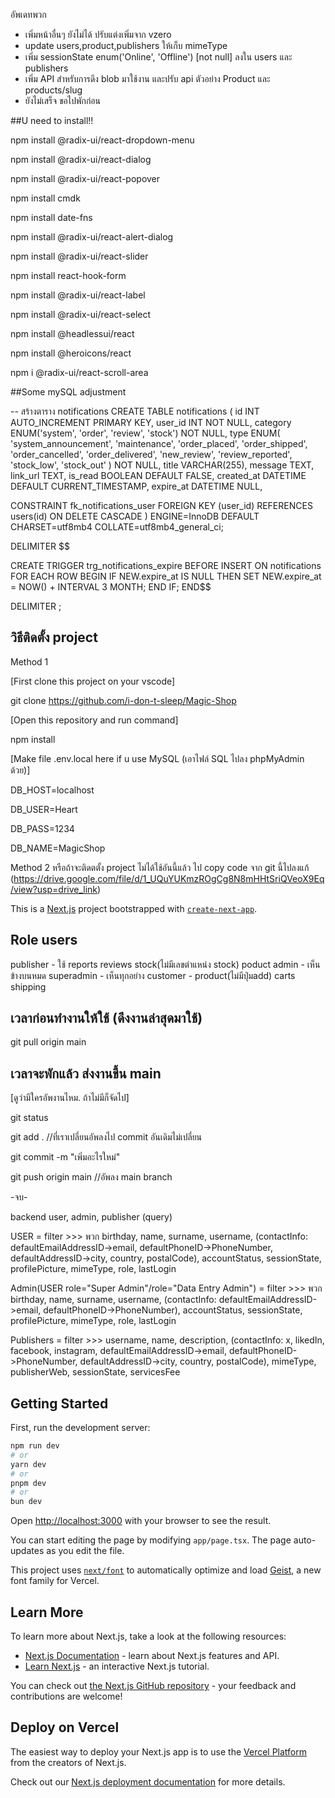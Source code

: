 อัพเดทพวก
- เพิ่มหน้าอื่นๆ ยังไม่ได้ ปรับแต่งเพิ่มจาก vzero
- update users,product,publishers ให้เก็บ mimeType
- เพิ่ม sessionState enum('Online', 'Offline') [not null] ลงใน users และ publishers
- เพิ่ม API สำหรับการดึง blob มาใช้งาน และปรับ api ตัวอย่าง Product และ products/slug
- ยังไม่เสร็จ ขอไปพักก่อน

##U need to install!!

npm install @radix-ui/react-dropdown-menu

npm install @radix-ui/react-dialog

npm install @radix-ui/react-popover

npm install cmdk

npm install date-fns

npm install @radix-ui/react-alert-dialog 

npm install @radix-ui/react-slider 

npm install react-hook-form

npm install @radix-ui/react-label

npm install @radix-ui/react-select

npm install @headlessui/react

npm install @heroicons/react

npm i @radix-ui/react-scroll-area

##Some mySQL adjustment

-- สร้างตาราง notifications
CREATE TABLE notifications (
  id INT AUTO_INCREMENT PRIMARY KEY,
  user_id INT NOT NULL,
  category ENUM('system', 'order', 'review', 'stock') NOT NULL,
  type ENUM(
    'system_announcement', 'maintenance',
    'order_placed', 'order_shipped', 'order_cancelled', 'order_delivered',
    'new_review', 'review_reported',
    'stock_low', 'stock_out'
  ) NOT NULL,
  title VARCHAR(255),
  message TEXT,
  link_url TEXT,
  is_read BOOLEAN DEFAULT FALSE,
  created_at DATETIME DEFAULT CURRENT_TIMESTAMP,
  expire_at DATETIME NULL,

  CONSTRAINT fk_notifications_user
    FOREIGN KEY (user_id) REFERENCES users(id)
    ON DELETE CASCADE
) ENGINE=InnoDB DEFAULT CHARSET=utf8mb4 COLLATE=utf8mb4_general_ci;

DELIMITER $$

CREATE TRIGGER trg_notifications_expire
BEFORE INSERT ON notifications
FOR EACH ROW
BEGIN
  IF NEW.expire_at IS NULL THEN
    SET NEW.expire_at = NOW() + INTERVAL 3 MONTH;
  END IF;
END$$

DELIMITER ;

## วิธีติดตั้ง project
Method 1

[First clone this project on your vscode]

git clone https://github.com/i-don-t-sleep/Magic-Shop

[Open this repository and run command]

npm install

[Make file .env.local here if u use MySQL (เอาไฟล์ SQL ไปลง phpMyAdmin ด้วย)]

DB_HOST=localhost

DB_USER=Heart

DB_PASS=1234

DB_NAME=MagicShop

Method 2
หรือถ้าจะติดตตั้ง project ไม่ได้ใช้อันนี้แล้ว ไป copy code จาก git นี้ไปลงแก้
(https://drive.google.com/file/d/1_UQuYUKmzROgCg8N8mHHtSriQVeoX9Eq/view?usp=drive_link)

This is a [Next.js](https://nextjs.org) project bootstrapped with [`create-next-app`](https://nextjs.org/docs/app/api-reference/cli/create-next-app).

## Role users

publisher - ใช้ reports reviews stock(ไม่มีเลขตำแหน่ง stock) poduct
admin - เห็นข้างบนหมด 
superadmin - เห็นทุกอย่าง
customer - product(ไม่มีปุ่มadd) carts shipping

## เวลาก่อนทำงานให้ใช้ (ดึงงานล่าสุดมาใช้)

git pull origin main

## เวลาจะพักแล้ว ส่งงานขึ้น main
[ดูว่ามีใครอัพงานไหม. ถ้าไม่มีก็จัดไป]

git status

git add . //ที่เราเปลี่ยนอัพลงไป commit อันเดิมไม่เปลี่ยน

git commit -m "เพิ่มอะไรใหม่"

git push origin main //อัพลง main branch

-จบ-

backend user, admin, publisher (query)

USER = filter >>> พวก birthday, name, surname, username, (contactInfo: defaultEmailAddressID->email, defaultPhoneID->PhoneNumber, defaultAddressID->city, country, postalCode), accountStatus, sessionState, profilePicture, mimeType, role, lastLogin

Admin(USER role="Super Admin"/role="Data Entry Admin") = filter >>> พวก birthday, name, surname, username, (contactInfo: defaultEmailAddressID->email, defaultPhoneID->PhoneNumber), accountStatus, sessionState, profilePicture, mimeType, role, lastLogin

Publishers = filter >>> username, name, description, (contactInfo: x, likedIn, facebook, instagram, defaultEmailAddressID->email, defaultPhoneID->PhoneNumber, defaultAddressID->city, country, postalCode), mimeType, publisherWeb, sessionState, servicesFee

## Getting Started

First, run the development server:

```bash
npm run dev
# or
yarn dev
# or
pnpm dev
# or
bun dev
```

Open [http://localhost:3000](http://localhost:3000) with your browser to see the result.

You can start editing the page by modifying `app/page.tsx`. The page auto-updates as you edit the file.

This project uses [`next/font`](https://nextjs.org/docs/app/building-your-application/optimizing/fonts) to automatically optimize and load [Geist](https://vercel.com/font), a new font family for Vercel.

## Learn More

To learn more about Next.js, take a look at the following resources:

- [Next.js Documentation](https://nextjs.org/docs) - learn about Next.js features and API.
- [Learn Next.js](https://nextjs.org/learn) - an interactive Next.js tutorial.

You can check out [the Next.js GitHub repository](https://github.com/vercel/next.js) - your feedback and contributions are welcome!

## Deploy on Vercel

The easiest way to deploy your Next.js app is to use the [Vercel Platform](https://vercel.com/new?utm_medium=default-template&filter=next.js&utm_source=create-next-app&utm_campaign=create-next-app-readme) from the creators of Next.js.

Check out our [Next.js deployment documentation](https://nextjs.org/docs/app/building-your-application/deploying) for more details.
